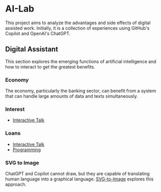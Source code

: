 # AI-Lab

This project aims to analyze the advantages and side effects of digital assisted work. 
Initially, it is a collection of experiences using GitHub's Copilot and OpenAI's ChatGPT.

## Digital Assistant

This section explores the emerging functions of artificial intelligence and how to interact 
to get the greatest benefits.

### Economy

The economy, particularly the banking sector, can benefit from a system that can handle 
large amounts of data and texts simultaneously.

### Interest

- [Interactive Talk](emerging-functions/economy/interest/interest.md)

### Loans

- [Interactive Talk](emerging-functions/economy/loan/loan.md)
- [Programming](emerging-functions/economy/loan/loan_amortization.md)



### SVG to Image

ChatGPT and Copilot cannot draw, but they are capable of translating human language into a graphical language. 
[SVG-to-Image](svg-to-image/README.md) explores this approach.